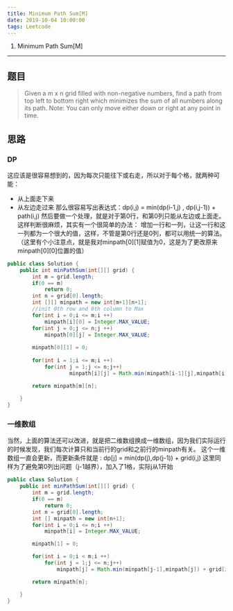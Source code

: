```yaml
---
title: Minimum Path Sum[M]
date: 2019-10-04 10:00:00
tags: Leetcode
---
```


1. Minimum Path Sum[M]

------

## 题目

> Given a m x n grid filled with non-negative numbers, find a path from top left to bottom right which minimizes the sum of all numbers along its path.
> Note: You can only move either down or right at any point in time.



## 思路

### DP

这应该是很容易想到的，因为每次只能往下或右走，所以对于每个格，就两种可能：

- 从上面走下来
- 从左边走过来
  那么很容易写出表达式：dp(i,j) = min(dp(i-1,j) , dp(i,j-1)) + path(i,j)
  然后要做一个处理，就是对于第0行，和第0列只能从左边或上面走。这样判断很麻烦，其实有一个很简单的办法：
  增加一行和一列，让这一行和这一列都为一个很大的值，这样，不管是第0行还是0列，都可以用统一的算法。
  （这里有个小注意点，就是我对minpath[0][1]赋值为0，这是为了更改原来minpath[0][0]位置的值）

```java
public class Solution {
    public int minPathSum(int[][] grid) {
        int m = grid.length;
        if(0 == m)
            return 0;
        int n = grid[0].length;
        int [][] minpath = new int[m+1][n+1];
        //init 0th row and 0th column to Max
        for(int i = 0;i <= m;i ++)
            minpath[i][0] = Integer.MAX_VALUE;
        for(int j = 0;j <= n;j ++)
            minpath[0][j] = Integer.MAX_VALUE;
            
        minpath[0][1] = 0;
        
        for(int i = 1;i <= m;i ++)
            for(int j = 1;j <= n;j++)
                    minpath[i][j] = Math.min(minpath[i-1][j],minpath[i][j-1]) + grid[i-1][j-1];

        return minpath[m][n];
        
    }
}
```

### 一维数组

当然，上面的算法还可以改进，就是把二维数组换成一维数组，因为我们实际运行的时候发现，我们每次计算只和当前行的grid和之前行的minpath有关。
这个一维数组一直会更新，而更新条件就是 : dp[j] = min(dp(j),dp(j-1)) + grid(i,j) 
这里同样为了避免第0列出问题（j-1越界），加入了1格，实际j从1开始  

```java
public class Solution {
    public int minPathSum(int[][] grid) {
        int m = grid.length;
        if(0 == m)
            return 0;
        int n = grid[0].length;
        int [] minpath = new int[n+1];
        for(int i = 0;i <= n;i ++)
            minpath[i] = Integer.MAX_VALUE;

        minpath[1] = 0;

        for(int i = 0;i < m;i ++)
            for(int j = 1;j <= n;j++)
                minpath[j] = Math.min(minpath[j-1],minpath[j]) + grid[i][j-1];

        return minpath[n];

    }
}

```
